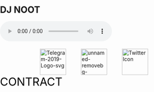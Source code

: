 <!DOCTYPE html>
<html lang="fr">
<head>
  <meta charset="UTF-8">
  <meta name="viewport" content="width=device-width, initial-scale=1.0">
  <title>DJ NOOT</title>
  <style>
    body, html {
      margin: 0;
      padding: 0;
      height: 100%;
    }
    
    .background {
      background-image: url("https://cdn.drawception.com/drawings/677083/kR86RDv0lN.png");
      background-size: 100% 85%;
      background-position: center;
      background-repeat: no-repeat;
      height: 100%;
      display: flex;
      flex-direction: column;
      align-items: center;
      justify-content: center;
      color: white;
    }
    
    h1 {
      font-size: 24px;
    }
    
    .audio-control {
      margin-top: auto;
      margin-bottom: 20px;
    }
    
    .logos {
      display: flex;
      justify-content: center;
      align-items: center; 
    }
    
    .logo {
      margin: 0 20px; 
    }
    
    .logo img {
      width: 70px; 
      height: auto;
    }
    
    .center-text {
      font-size: 30px; 
    }
    
    .center-text span {
      color: black; 
    }
  </style>
</head>
<body>
  <div class="background">
    <h1>DJ NOOT</h1>
    <div class="audio-control">
      <audio controls loops>
        <source src="music/6930e7f794cdf40de1928c745af8d553004473a3.mp3" type="audio/mpeg">
      </audio>
    </div>
    <div class="logos">
      <div class="logo">
        <a href="https://t.me/DjNootBASE"><img src="https://i.ibb.co/511sVf6/Telegram-2019-Logo-svg.png" alt="Telegram-2019-Logo-svg" border="0"></a>
      </div>
      <div class="logo">
        <a href="https://imgbb.com/"><img src="https://i.ibb.co/RgfkfZb/unnamed-removebg-preview.png" alt="unnamed-removebg-preview" border="0"></a>
      </div>
      <div class="logo">
        <a href="https://twitter.com/DJNOOTDegen"><img src="https://freepnglogo.com/images/all_img/1691832581twitter-x-icon-png.png" alt="Twitter Icon" border="0"></a>
      </div>
    </div>
    <div class="center-text"><span>CONTRACT</span></div> 
  </div>
</body>
</html>

